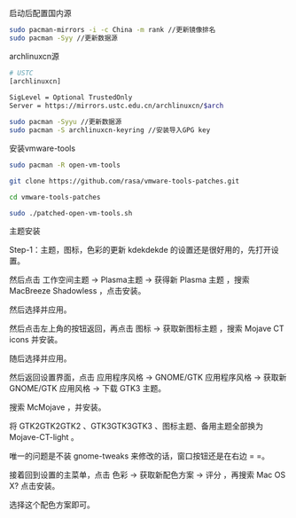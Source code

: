 启动后配置国内源

```bash
sudo pacman-mirrors -i -c China -m rank //更新镜像排名
sudo pacman -Syy //更新数据源
```

 

archlinuxcn源

```bash
# USTC
[archlinuxcn]
 
SigLevel = Optional TrustedOnly
Server = https://mirrors.ustc.edu.cn/archlinuxcn/$arch
```

```bash
sudo pacman -Syyu //更新数据源
sudo pacman -S archlinuxcn-keyring //安装导入GPG key
```



安装vmware-tools

```bash
sudo pacman -R open-vm-tools

git clone https://github.com/rasa/vmware-tools-patches.git

cd vmware-tools-patches

sudo ./patched-open-vm-tools.sh

```





主题安装

Step-1：主题，图标，色彩的更新
kdekdekde 的设置还是很好用的，先打开设置。

然后点击 工作空间主题 -> Plasma主题 -> 获得新 Plasma 主题 ，搜索 MacBreeze Shadowless ，点击安装。



然后选择并应用。



然后点击左上角的按钮返回，再点击 图标 -> 获取新图标主题 ，搜索 Mojave CT icons 并安装。



随后选择并应用。

然后返回设置界面，点击 应用程序风格 -> GNOME/GTK 应用程序风格 -> 获取新 GNOME/GTK 应用风格 -> 下载 GTK3 主题。

搜索 McMojave ，并安装。

将 GTK2GTK2GTK2 、GTK3GTK3GTK3 、图标主题、备用主题全部换为 Mojave-CT-light 。

唯一的问题是不装 gnome-tweaks 来修改的话，窗口按钮还是在右边 = =。

接着回到设置的主菜单，点击 色彩 -> 获取新配色方案 -> 评分 ，再搜索 Mac OS X? 点击安装。

选择这个配色方案即可。
